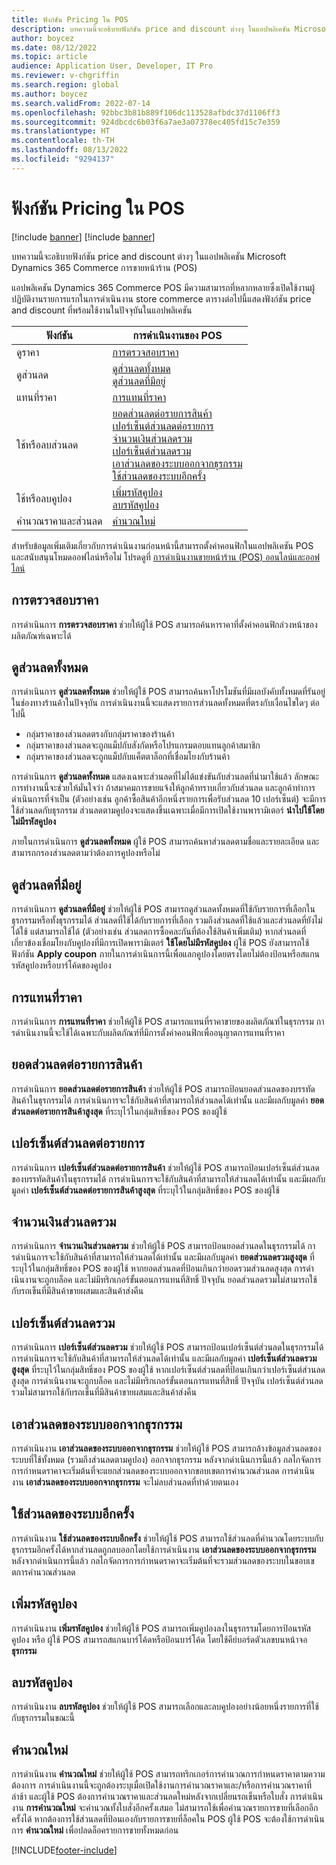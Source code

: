 ```yaml
---
title: ฟังก์ชัน Pricing ใน POS
description: บทความนี้จะอธิบายฟังก์ชัน price and discount ต่างๆ ในแอปพลิเคชัน Microsoft Dynamics 365 Commerce การขายหน้าร้าน (POS)
author: boycez
ms.date: 08/12/2022
ms.topic: article
audience: Application User, Developer, IT Pro
ms.reviewer: v-chgriffin
ms.search.region: global
ms.author: boycez
ms.search.validFrom: 2022-07-14
ms.openlocfilehash: 92bbc3b81b889f106dc113528afbdc37d1106ff3
ms.sourcegitcommit: 924dbcdc6b03f6a7ae3a07378ec405fd15c7e359
ms.translationtype: HT
ms.contentlocale: th-TH
ms.lasthandoff: 08/13/2022
ms.locfileid: "9294137"
---
```

# <a name="pricing-functions-in-pos"></a>ฟังก์ชัน Pricing ใน POS

[!include [banner](includes/banner.md)]
[!include [banner](includes/preview-banner.md)]

บทความนี้จะอธิบายฟังก์ชัน price and discount ต่างๆ ในแอปพลิเคชัน Microsoft Dynamics 365 Commerce การขายหน้าร้าน (POS)

แอปพลิเคชัน Dynamics 365 Commerce POS มีความสามารถที่หลากหลายซึ่งเปิดใช้งานผู้ปฏิบัติงานรายการแรกในการดําเนินงาน store commerce ตารางต่อไปนี้แสดงฟังก์ชัน price and discount ที่พร้อมใช้งานในปัจจุบันในแอปพลิเคชัน

| ฟังก์ชัน                       | การดำเนินงานของ POS |
|--------------------------------|----------------|
| ดูราคา                    | [การตรวจสอบราคา](#price-check) |
| ดูส่วนลด                 | [ดูส่วนลดทั้งหมด](#view-all-discounts)<br>[ดูส่วนลดที่มีอยู่](#view-available-discounts) |
| แทนที่ราคา                | [การแทนที่ราคา](#price-override) |
| ใช้หรือลบส่วนลด      | [ยอดส่วนลดต่อรายการสินค้า](#line-discount-amount)<br>[เปอร์เซ็นต์ส่วนลดต่อรายการ](#line-discount-percent)<br>[จำนวนเงินส่วนลดรวม](#total-discount-amount)<br>[เปอร์เซ็นต์ส่วนลดรวม](#total-discount-percent)<br>[เอาส่วนลดของระบบออกจากธุรกรรม](#remove-system-discounts-from-transaction)<br>[ใช้ส่วนลดของระบบอีกครั้ง](#reapply-system-discounts) |
| ใช้หรือลบคูปอง        | [เพิ่มรหัสคูปอง](#add-coupon-code)<br>[ลบรหัสคูปอง](#remove-coupon-code) |
| คำนวณราคาและส่วนลด | [คำนวณใหม่](#recalculate) |

สำหรับข้อมูลเพิ่มเติมเกี่ยวกับการดําเนินงานก่อนหน้านี้สามารถตั้งค่าคอนฟิกในแอปพลิเคชัน POS และสนับสนุนโหมดออฟไลน์หรือไม่ โปรดดูที่ [การดําเนินงานขายหน้าร้าน (POS) ออนไลน์และออฟไลน์](pos-operations.md)

## <a name="price-check"></a>การตรวจสอบราคา

การดําเนินการ **การตรวจสอบราคา** ช่วยให้ผู้ใช้ POS สามารถค้นหาราคาที่ตั้งค่าคอนฟิกล่วงหน้าของผลิตภัณฑ์เฉพาะได้

## <a name="view-all-discounts"></a>ดูส่วนลดทั้งหมด

การดําเนินการ **ดูส่วนลดทั้งหมด** ช่วยให้ผู้ใช้ POS สามารถค้นหาโปรโมชันที่มีผลบังคับทั้งหมดที่รันอยู่ในช่องทางร้านค้าในปัจจุบัน การดําเนินงานนี้จะแสดงรายการส่วนลดทั้งหมดที่ตรงกับเงื่อนไขใดๆ ต่อไปนี้

- กลุ่มราคาของส่วนลดตรงกับกลุ่มราคาของร้านค้า
- กลุ่มราคาของส่วนลดจะถูกแม็ปกับสังกัดหรือโปรแกรมตอบแทนลูกค้าสมาชิก
- กลุ่มราคาของส่วนลดจะถูกแม็ปกับแค็ตตาล็อกที่เชื่อมโยงกับร้านค้า

การดำเนินการ **ดูส่วนลดทั้งหมด** แสดงเฉพาะส่วนลดที่ไม่ได้แข่งขันกับส่วนลดที่นำมาใช้แล้ว ลักษณะการทำงานนี้จะช่วยให้มั่นใจว่า ถ้าสมาคมการขายแจ้งให้ลูกค้าทราบเกี่ยวกับส่วนลด และลูกค้าทำการดำเนินการที่จำเป็น (ตัวอย่างเช่น ลูกค้าซื้อสินค้าอีกหนึ่งรายการเพื่อรับส่วนลด 10 เปอร์เซ็นต์) จะมีการใช้ส่วนลดกับธุรกรรม ส่วนลดตามคูปองจะแสดงขึ้นเฉพาะเมื่อมีการเปิดใช้งานพารามิเตอร์ **นำไปใช้โดยไม่มีรหัสคูปอง**

ภายในการดําเนินการ **ดูส่วนลดทั้งหมด** ผู้ใช้ POS สามารถค้นหาส่วนลดตามชื่อและรายละเอียด และสามารถกรองส่วนลดตามว่าต้องการคูปองหรือไม่

## <a name="view-available-discounts"></a>ดูส่วนลดที่มีอยู่

การดําเนินการ **ดูส่วนลดที่มีอยู่** ช่วยให้ผู้ใช้ POS สามารถดูส่วนลดทั้งหมดที่ใช้กับรายการที่เลือกในธุรกรรมหรือทั้งธุรกรรมได้ ส่วนลดที่ใช้ได้กับรายการที่เลือก รวมถึงส่วนลดที่ใช้แล้วและส่วนลดที่ยังไม่ได้ใช้ แต่สามารถใช้ได้ (ตัวอย่างเช่น ส่วนลดการซื้อคละกันที่ต้องใช้สินค้าเพิ่มเติม) หากส่วนลดที่เกี่ยวข้องเชื่อมโยงกับคูปองที่มีการเปิดพารามิเตอร์ **ใช้โดยไม่มีรหัสคูปอง** ผู้ใช้ POS ยังสามารถใช้ฟังก์ชัน **Apply coupon** ภายในการดําเนินการนี้เพื่อแลกคูปองโดยตรงโดยไม่ต้องป้อนหรือสแกนรหัสคูปองหรือบาร์โค้ดของคูปอง

## <a name="price-override"></a>การแทนที่ราคา

การดําเนินการ **การแทนที่ราคา** ช่วยให้ผู้ใช้ POS สามารถแทนที่ราคาขายของผลิตภัณฑ์ในธุรกรรม การดําเนินงานนี้จะใช้ได้เฉพาะกับผลิตภัณฑ์ที่มีการตั้งค่าคอนฟิกเพื่ออนุญาตการแทนที่ราคา

## <a name="line-discount-amount"></a>ยอดส่วนลดต่อรายการสินค้า

การดําเนินการ **ยอดส่วนลดต่อรายการสินค้า** ช่วยให้ผู้ใช้ POS สามารถป้อนยอดส่วนลดของบรรทัดสินค้าในธุรกรรมได้ การดําเนินการจะใช้กับสินค้าที่สามารถให้ส่วนลดได้เท่านั้น และมีผลกับมูลค่า **ยอดส่วนลดต่อรายการสินค้าสูงสุด** ที่ระบุไว้ในกลุ่มสิทธิ์ของ POS ของผู้ใช้

## <a name="line-discount-percent"></a>เปอร์เซ็นต์ส่วนลดต่อรายการ

การดําเนินการ **เปอร์เซ็นต์ส่วนลดต่อรายการสินค้า** ช่วยให้ผู้ใช้ POS สามารถป้อนเปอร์เซ็นต์ส่วนลดของบรรทัดสินค้าในธุรกรรมได้ การดําเนินการจะใช้กับสินค้าที่สามารถให้ส่วนลดได้เท่านั้น และมีผลกับมูลค่า **เปอร์เซ็นต์ส่วนลดต่อรายการสินค้าสูงสุด** ที่ระบุไว้ในกลุ่มสิทธิ์ของ POS ของผู้ใช้

## <a name="total-discount-amount"></a>จำนวนเงินส่วนลดรวม

การดําเนินการ **จำนวนเงินส่วนลดรวม** ช่วยให้ผู้ใช้ POS สามารถป้อนยอดส่วนลดในธุรกรรมได้ การดําเนินการจะใช้กับสินค้าที่สามารถให้ส่วนลดได้เท่านั้น และมีผลกับมูลค่า **ยอดส่วนลดรวมสูงสุด** ที่ระบุไว้ในกลุ่มสิทธิ์ของ POS ของผู้ใช้ หากยอดส่วนลดที่ป้อนเกินกว่ายอดรวมส่วนลดสูงสุด การดําเนินงานจะถูกบล็อค และไม่มีทริกเกอร์ขั้นตอนการแทนที่สิทธิ์ ปัจจุบัน ยอดส่วนลดรวมไม่สามารถใช้กับรถเข็นที่มีสินค้าขายผสมและสินค้าส่งคืน

## <a name="total-discount-percent"></a>เปอร์เซ็นต์ส่วนลดรวม

การดําเนินการ **เปอร์เซ็นต์ส่วนลดรวม** ช่วยให้ผู้ใช้ POS สามารถป้อนเปอร์เซ็นต์ส่วนลดในธุรกรรมได้ การดําเนินการจะใช้กับสินค้าที่สามารถให้ส่วนลดได้เท่านั้น และมีผลกับมูลค่า **เปอร์เซ็นต์ส่วนลดรวมสูงสุด** ที่ระบุไว้ในกลุ่มสิทธิ์ของ POS ของผู้ใช้ หากเปอร์เซ็นต์ส่วนลดที่ป้อนเกินกว่าเปอร์เซ็นต์ส่วนลดสูงสุด การดําเนินงานจะถูกบล็อค และไม่มีทริกเกอร์ขั้นตอนการแทนที่สิทธิ์ ปัจจุบัน เปอร์เซ็นต์ส่วนลดรวมไม่สามารถใช้กับรถเข็นที่มีสินค้าขายผสมและสินค้าส่งคืน

## <a name="remove-system-discounts-from-transaction"></a>เอาส่วนลดของระบบออกจากธุรกรรม

การดำเนินงาน **เอาส่วนลดของระบบออกจากธุรกรรม** ช่วยให้ผู้ใช้ POS สามารถล้างข้อมูลส่วนลดของระบบที่ใช้ทั้งหมด (รวมถึงส่วนลดตามคูปอง) ออกจากธุรกรรม หลังจากดําเนินการนี้แล้ว กลไกจัดการการกําหนดราคาจะเริ่มต้นที่จะแยกส่วนลดของระบบออกจากขอบเขตการคํานวณส่วนลด การดำเนินงาน **เอาส่วนลดของระบบออกจากธุรกรรม** จะไม่ลบส่วนลดที่ทำด้วยตนเอง

## <a name="reapply-system-discounts"></a>ใช้ส่วนลดของระบบอีกครั้ง

การดําเนินงาน **ใช้ส่วนลดของระบบอีกครั้ง** ช่วยให้ผู้ใช้ POS สามารถใช้ส่วนลดที่คํานวณโดยระบบกับธุรกรรมอีกครั้งได้หากส่วนลดถูกลบออกโดยใช้การดําเนินงาน **เอาส่วนลดของระบบออกจากธุรกรรม** หลังจากดําเนินการนี้แล้ว กลไกจัดการการกําหนดราคาจะเริ่มต้นที่จะรวมส่วนลดของระบบในขอบเขตการคํานวณส่วนลด

## <a name="add-coupon-code"></a>เพิ่มรหัสคูปอง

การดําเนินงาน **เพิ่มรหัสคูปอง** ช่วยให้ผู้ใช้ POS สามารถเพิ่มคูปองลงในธุรกรรมโดยการป้อนรหัสคูปอง หรือ ผู้ใช้ POS สามารถสแกนบาร์โค้ดหรือป้อนบาร์โค้ด โดยใช้คีย์บอร์ดตัวเลขบนหน้าจอ **ธุรกรรม**

## <a name="remove-coupon-code"></a>ลบรหัสคูปอง

การดําเนินงาน **ลบรหัสคูปอง** ช่วยให้ผู้ใช้ POS สามารถเลือกและลบคูปองอย่างน้อยหนึ่งรายการที่ใช้กับธุรกรรมในขณะนี้

## <a name="recalculate"></a>คำนวณใหม่

การดําเนินงาน **คํานวณใหม่** ช่วยให้ผู้ใช้ POS สามารถทริกเกอร์การคํานวณการกําหนดราคาตามความต้องการ การดําเนินงานนี้จะถูกต้องระบุเมื่อเปิดใช้งานการคํานวณราคาและ/หรือการคํานวณราคาที่ล่าช้า และผู้ใช้ POS ต้องการคํานวณราคาและส่วนลดใหม่หลังจากเปลี่ยนรถเข็นหรือใบสั่ง การดําเนินงาน **การคำนวณใหม่** จะคำนวณทั้งใบสั่งอีกครั้งเสมอ ไม่สามารถใช้เพื่อคำนวณรายการขายที่เลือกอีกครั้งได้ หากต้องการใช้ส่วนลดที่ป้อนเองกับรายการขายที่ล็อคใน POS ผู้ใช้ POS จะต้องใช้การดําเนินการ **คำนวณใหม่** เพื่อปลดล็อครายการขายทั้งหมดก่อน

[!INCLUDE[footer-include](../includes/footer-banner.md)]
